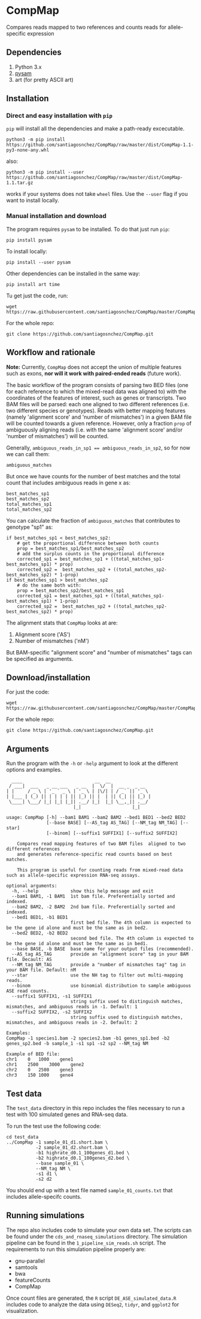 # CompMap
Compares reads mapped to two references and counts reads for allele-specific expression

## Dependencies

1. Python 3.x
2. [pysam](https://pysam.readthedocs.io/en/latest/api.html)
3. art (for pretty ASCII art)

## Installation

### Direct and easy installation with `pip`

`pip` will install all the dependencies and make a path-ready excecutable.

    python3 -m pip install https://github.com/santiagosnchez/CompMap/raw/master/dist/CompMap-1.1-py3-none-any.whl

also:

    python3 -m pip install --user https://github.com/santiagosnchez/CompMap/raw/master/dist/CompMap-1.1.tar.gz

works if your systems does not take `wheel` files. Use the `--user` flag if you want to install locally.

### Manual installation and download

The program requires `pysam` to be installed. To do that just run `pip`:

    pip install pysam

To install locally:

    pip install --user pysam

Other dependencies can be installed in the same way:

    pip install art time

Tu get just the code, run:

    wget https://raw.githubusercontent.com/santiagosnchez/CompMap/master/CompMap

For the whole repo:

    git clone https://github.com/santiagosnchez/CompMap.git

## Workflow and rationale

**Note:** Currently, `CompMap` does not accept the union of multiple features such as exons, **nor will it work with paired-ended reads** (future work).

The basic workflow of the program consists of parsing two BED files (one for each reference to which the mixed-read data was aligned to) with the coordinates of the features of interest, such as genes or transcripts. Two BAM files will be parsed: each one aligned to two different references (i.e. two different species or genotypes). Reads with better mapping features (namely 'alignment score' and 'number of mismatches') in a given BAM file will be counted towards a given reference. However, only a fraction `prop` of ambiguously aligning reads (i.e. with the same 'alignment score' and/or 'number of mismatches') will be counted.

Generally, `ambiguous_reads_in_sp1 == ambiguous_reads_in_sp2`, so for now we can call them:

```
ambiguous_matches
```

But once we have counts for the number of best matches and the total count that includes ambiguous reads in gene x as:

```
best_matches_sp1
best_matches_sp2
total_matches_sp1
total_matches_sp2
```

You can calculate the fraction of `ambiguous_matches` that contributes to genotype "sp1" as:

```
if best_matches_sp1 < best_matches_sp2:
    # get the proportional difference between both counts
    prop = best_matches_sp1/best_matches_sp2
    # add the surplus counts in the proportional difference
    corrected_sp1 = best_matches_sp1 + ((total_matches_sp1-best_matches_sp1) * prop)
    corrected_sp2 =  best_matches_sp2 + ((total_matches_sp2-best_matches_sp2) * 1-prop)
if best_matches_sp1 > best_matches_sp2
    # do the same both with:
    prop = best_matches_sp2/best_matches_sp1
    corrected_sp1 = best_matches_sp1 + ((total_matches_sp1-best_matches_sp1) * 1-prop)
    corrected_sp2 =  best_matches_sp2 + ((total_matches_sp2-best_matches_sp2) * prop)
```

The alignment stats that `CompMap` looks at are:

1. Alignment score ('AS')
2. Number of mismatches ('nM')

But BAM-specific \"alignment score\" and \"number of mismatches\" tags can be specified as arguments.

## Download/installation

For just the code:

    wget https://raw.githubusercontent.com/santiagosnchez/CompMap/master/CompMap.py

For the whole repo:

    git clone https://github.com/santiagosnchez/CompMap.git

## Arguments

Run the program with the `-h` or `-help` argument to look at the different options and examples.

```
  ____                           __  __               
 / ___|  ___   _ __ ___   _ __  |  \/  |  __ _  _ __  
| |     / _ \ | '_ ` _ \ | '_ \ | |\/| | / _` || '_ \
| |___ | (_) || | | | | || |_) || |  | || (_| || |_) |
 \____| \___/ |_| |_| |_|| .__/ |_|  |_| \__,_|| .__/
                         |_|                   |_|    

usage: CompMap [-h] --bam1 BAM1 --bam2 BAM2 --bed1 BED1 --bed2 BED2
               [--base BASE] [--AS_tag AS_TAG] [--NM_tag NM_TAG] [--star]
               [--binom] [--suffix1 SUFFIX1] [--suffix2 SUFFIX2]

    Compares read mapping features of two BAM files  aligned to two different references
    and generates reference-specific read counts based on best matches.

    This program is useful for counting reads from mixed-read data such as allele-specific expression RNA-seq assays.

optional arguments:
  -h, --help            show this help message and exit
  --bam1 BAM1, -1 BAM1  1st bam file. Preferentially sorted and indexed.
  --bam2 BAM2, -2 BAM2  2nd bam file. Preferentially sorted and indexed.
  --bed1 BED1, -b1 BED1
                        first bed file. The 4th column is expected to be the gene id alone and must be the same as in bed2.
  --bed2 BED2, -b2 BED2
                        second bed file. The 4th column is expected to be the gene id alone and must be the same as in bed1.
  --base BASE, -b BASE  base name for your output files (recommended).
  --AS_tag AS_TAG       provide an "alignment score" tag in your BAM file. Decault: AS
  --NM_tag NM_TAG       provide a "number of mismatches tag" tag in your BAM file. Default: nM
  --star                use the NH tag to filter out multi-mapping reads.
  --binom               use binomial distribution to sample ambiguous ASE read counts.
  --suffix1 SUFFIX1, -s1 SUFFIX1
                        string suffix used to distinguish matches, mismatches, and ambiguous reads in -1. Default: 1
  --suffix2 SUFFIX2, -s2 SUFFIX2
                        string suffix used to distinguish matches, mismatches, and ambiguous reads in -2. Default: 2

Examples:
CompMap -1 species1.bam -2 species2.bam -b1 genes_sp1.bed -b2 genes_sp2.bed -b sample_1 -s1 sp1 -s2 sp2 --NM_tag NM

Example of BED file:
chr1	0	1000	gene1
chr1	2500	3000	gene2
chr2	0	2500	gene3
chr3	150	1000	gene4
```

## Test data

The `test_data` directory in this repo includes the files necessary to run a test with 100 simulated genes and RNA-seq data.

To run the test use the following code:

```
cd test_data
../CompMap -1 sample_01_d1.short.bam \
           -2 sample_01_d2.short.bam \
           -b1 highrate_d0.1_100genes_d1.bed \
           -b2 highrate_d0.1_100genes_d2.bed \
           --base sample_01 \
           --NM_tag NM \
           -s1 d1 \
           -s2 d2
```

You should end up with a text file named `sample_01_counts.txt` that includes allele-specifc counts.

## Running simulations

The repo also includes code to simulate your own data set. The scripts can be found under the `cds_and_rnaseq_simulations` directory. The simulation pipeline can be found in the `1_pipeline_sim_reads.sh` script. The requirements to run this simulation pipeline properly are:

* gnu-parallel
* samtools
* bwa
* featureCounts
* CompMap

Once count files are generated, the `R` script `DE_ASE_simulated_data.R` includes code to analyze the data using `DESeq2`, `tidyr`, and `ggplot2` for visualization.
